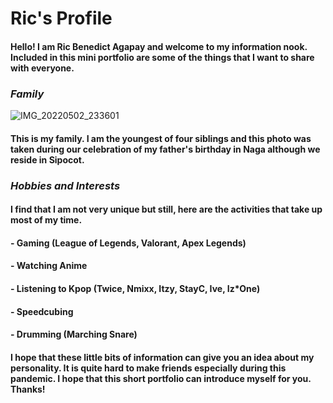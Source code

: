 # Ric's Profile

#### Hello! I am Ric Benedict Agapay and welcome to my information nook. Included in this mini portfolio are some of the things that I want to share with everyone.

### _Family_

![IMG_20220502_233601](https://user-images.githubusercontent.com/97175644/167893168-43ceba66-ad87-4f2a-9a8e-1590f18d0f98.jpg)

#### This is my family. I am the youngest of four siblings and this photo was taken during our celebration of my father's birthday in Naga although we reside in Sipocot.

### _Hobbies and Interests_

#### I find that I am not very unique but still, here are the activities that take up most of my time.

#### - Gaming (League of Legends, Valorant, Apex Legends)
#### - Watching Anime 
#### - Listening to Kpop (Twice, Nmixx, Itzy, StayC, Ive, Iz*One)
#### - Speedcubing 
#### - Drumming (Marching Snare)

#### I hope that these little bits of information can give you an idea about my personality. It is quite hard to make friends especially during this pandemic. I hope that this short portfolio can introduce myself for you. Thanks!
